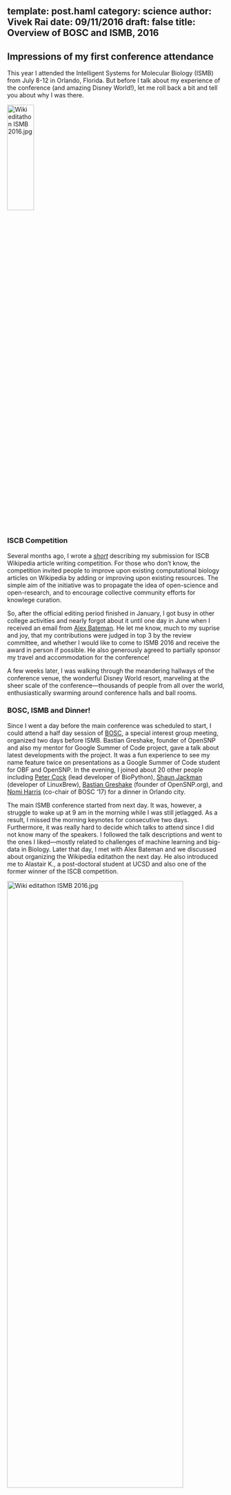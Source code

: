 template: post.haml
category: science
author: Vivek Rai
date: 09/11/2016
draft: false
title: Overview of BOSC and ISMB, 2016
---
Impressions of my first conference attendance
---

This year I attended the Intelligent Systems for Molecular Biology (ISMB) from
July 8-12 in Orlando, Florida. But before I talk about my experience of the
conference (and amazing Disney World!), let me roll back a bit and tell you
about why I was there.

<img
  alt="Wiki editathon ISMB 2016.jpg"
  src="https://www.iscb.org/images/stories/ismb2016/downloads/ISMB2016_vertical.jpeg"
  height="25%" width="35%"></a>

### ISCB Competition

Several months ago, I wrote a [*short*](wikiproject-submission.html) describing my submission for ISCB
Wikipedia article writing competition. For those who don’t know, the competition
invited people to improve upon existing computational biology articles on
Wikipedia by adding or improving upon existing resources. The simple
aim of the initiative was to propagate the idea of open-science and
open-research, and to encourage collective community efforts for knowlege
curation.

So, after the official editing period finished in January, I got busy in other
college activities and nearly forgot about it until one day in June when
I received an email from [Alex
Bateman](https://en.wikipedia.org/wiki/Alex_Bateman). He let me know, much to my
suprise and joy, that my contributions were judged in top 3 by the review
committee, and whether I would like to come to ISMB 2016 and receive the award
in person if possible. He also generously agreed to partially sponsor my travel
and accommodation for the conference!

A few weeks later, I was walking through the meandering hallways of the
conference venue, the wonderful Disney World resort, marveling at the sheer
scale of the conference—thousands of people from all over the world,
enthusiastically swarming around conference halls and ball rooms.

### BOSC, ISMB and Dinner!

Since I went a day before the main conference was scheduled to start, I could
attend a half day session of [BOSC](https://en.wikipedia.org/wiki/Wellcome_Trust), a special interest group meeting, organized
two days before ISMB. Bastian Greshake, founder of OpenSNP and also my mentor
for Google Summer of Code project, gave a talk about latest developments with
the project. It was a fun experience to see my name feature twice on
presentations as a Google Summer of Code student for OBF and OpenSNP. In the
evening, I joined about 20 other people including [Peter
Cock](http://www2.warwick.ac.uk/fac/sci/moac/people/students/peter_cock/) (lead
developer of BioPython), [Shaun Jackman](https://github.com/sjackman) (developer
of LinuxBrew), [Bastian Greshake](http://ruleofthirds.de/) (founder of
OpenSNP.org), and [Nomi
Harris](http://www2.lbl.gov/msd/people/investigators.html) (co-chair of BOSC
‘17) for a dinner in Orlando city.

The main ISMB conference started from next day. It was, however, a struggle to
wake up at 9 am in the morning while I was still jetlagged. As a result,
I missed the morning keynotes for consecutive two days. Furthermore, it was
really hard to decide which talks to attend since I did not know many of the
speakers. I followed the talk descriptions and went to the ones I liked—mostly
related to challenges of machine learning and big-data in Biology. Later that
day,
I met with Alex Bateman and we discussed about organizing the Wikipedia
editathon the next day. He also introduced me to Alastair K., a post-doctoral
student at UCSD and also one of the former winner of the ISCB competition.

<p>
<a href="https://en.wikipedia.org/wiki/Wikipedia:WikiProject_Computational_Biology/ISMB_2016_Editathon">
  <img
    alt="Wiki editathon ISMB 2016.jpg" src="https://upload.wikimedia.org/wikipedia/commons/e/e0/Wiki_editathon_ISMB_2016.jpg"
    height="60%"
    width="90%">
</a>
</p>

Since I didn't explore much of area around Disney resort the previous day,
I used the rest of my evening to enjoy the atmosphere and explore dinner
options. Finding food, however, turned out to be a real struggle. Unless you can
live on french fries and coke, or are ready to burn holes in your wallet (not
a problem if your expenses are reimbursed), moving around and relying on Disney
World eateries is best to be avoided. Guess which one I did?

zzz...

Next morning, I met Alex and Alastair again. We reviewed the presentation and
a general workflow of the editathon to be organized later that evening. Alex also
introduced me to [Sarah Teichmann](https://en.wikipedia.org/wiki/Sarah_Teichmann), Head of Cellular Genetics at the [Wellcome
Trust Sanger Institute](https://en.wikipedia.org/wiki/Wellcome_Trust), one of
the keynote speakers of the conference. For the rest of the day, I spent time
walking around the posters and listening to the presentors. It was quite
a coincidence when I run into Johannes Koster, one of the lead contributors to
Bioconda project. He was quick to recognize my name since I had made several
contributions to the repository. It's surprising how small the world can be
sometimes. There were also a couple of
funny instances when people mistook me for a graduate student.

By the end of it, however, I felt overwhelmed and slighty sad too. I felt like
I am missing something.

<p class="side-card go-left">
ISMB Wikipedia Editathon 2016
</p>

After the poster session was over, we conducted the editathon as planned. Alex
led the editing session with a few demonstrations done by Alastair, while I was
available as an assistant if someone faced any issues. We attracted a moderate
crowd (~20 people) of interesting people. The important takeaway lessons from
the workshop are documented [here](https://en.wikipedia.org/wiki/Wikipedia_talk:WikiProject_Computational_Biology/ISMB_2016_Editathon).

Later that night, I spent some time walking around the beautiful decks of the
resort area, ruminating over the overwhelming thought I had earlier. It was an
unbelievingly beautiful night. Occasional fireworks washed the sky with colors
often shadowing the vibrant brightness of lights that decorated the decks.
Children enjoyed night performances by several artists, while adults paused to
spare a few intermittent laughs. That’s when I understood the true nature of my
emotional uneasiness.

<p class="side-card go-left">
Mixed feelings
</p>

I was not sad, scared or intimidated because of the scale of the conference and
science involved. I was sad because I too wanted to be a part of that community.
The event triggered a deep seated longing in my heart, the satisfaction of
working on your passion and proudly presenting it to the world—for all the
accolades and criticism it has to offer. I felt a deep sense of understanding as
I walked back to my room to get some sleep and prepare for the final day of the
conference.

Next day, also the final day of the conference, I hopped through some sponsor
exhibits and collected a few tee-shirts and goodies. Finally, my excitement
surged to its peak when the awards ceremony began as the culminating element of
the conference.

<blockquote class="twitter-tweet" data-lang="en"><p lang="en" dir="ltr">
It was an exciting experience to be up there on stage! Hope to continue contributing!
<a href="https://twitter.com/hashtag/wikidata?src=hash">#wikidata</a>
<a href="https://twitter.com/hashtag/wikipedia?src=hash">#wikipedia</a>
<a href="https://twitter.com/hashtag/ismb16?src=hash">#ismb16</a>
<a href="https://t.co/rnAzHXTnrd">https://t.co/rnAzHXTnrd</a></p>&mdash; Vivek Rai (@vivek_ziel)
<a href="https://twitter.com/vivek_ziel/status/753011721858613248">July 12, 2016</a></blockquote>
<script async src="//platform.twitter.com/widgets.js" charset="utf-8"></script>

Overall, it was a great experience—made possible only due to generous efforts of
Alex, and Gustavo Glusman, my mentor, at Institute for Systems Biology in
sponsoring my expenses. I made several friends, met influential people, and
above all, took a closer look at the cutting-edge research research of the
field.

See you at ISMB/ECCB 2017 conference in Prague next year!
